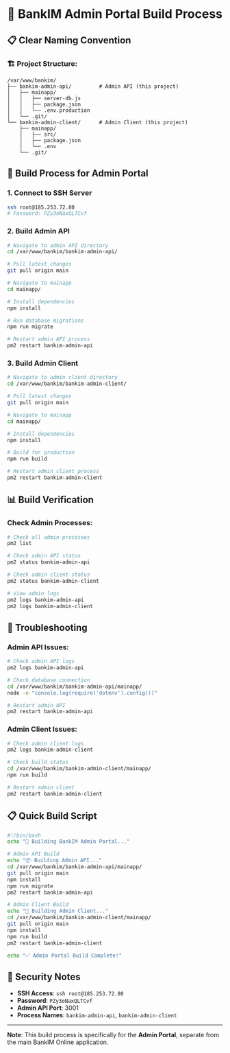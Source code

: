 # 🚀 **BankIM Admin Portal Build Process**

## 📋 **Clear Naming Convention**

### **🏗️ Project Structure:**
```
/var/www/bankim/
├── bankim-admin-api/         # Admin API (this project)
│   ├── mainapp/
│   │   ├── server-db.js
│   │   ├── package.json
│   │   └── .env.production
│   └── .git/
└── bankim-admin-client/      # Admin Client (this project)
    ├── mainapp/
    │   ├── src/
    │   ├── package.json
    │   └── .env
    └── .git/
```

## 🔧 **Build Process for Admin Portal**

### **1. Connect to SSH Server**
```bash
ssh root@185.253.72.80
# Password: PZy3oNaxQLTCvf
```

### **2. Build Admin API**
```bash
# Navigate to admin API directory
cd /var/www/bankim/bankim-admin-api/

# Pull latest changes
git pull origin main

# Navigate to mainapp
cd mainapp/

# Install dependencies
npm install

# Run database migrations
npm run migrate

# Restart admin API process
pm2 restart bankim-admin-api
```

### **3. Build Admin Client**
```bash
# Navigate to admin client directory
cd /var/www/bankim/bankim-admin-client/

# Pull latest changes
git pull origin main

# Navigate to mainapp
cd mainapp/

# Install dependencies
npm install

# Build for production
npm run build

# Restart admin client process
pm2 restart bankim-admin-client
```

## 📊 **Build Verification**

### **Check Admin Processes:**
```bash
# Check all admin processes
pm2 list

# Check admin API status
pm2 status bankim-admin-api

# Check admin client status
pm2 status bankim-admin-client

# View admin logs
pm2 logs bankim-admin-api
pm2 logs bankim-admin-client
```

## 🚨 **Troubleshooting**

### **Admin API Issues:**
```bash
# Check admin API logs
pm2 logs bankim-admin-api

# Check database connection
cd /var/www/bankim/bankim-admin-api/mainapp/
node -e "console.log(require('dotenv').config())"

# Restart admin API
pm2 restart bankim-admin-api
```

### **Admin Client Issues:**
```bash
# Check admin client logs
pm2 logs bankim-admin-client

# Check build status
cd /var/www/bankim/bankim-admin-client/mainapp/
npm run build

# Restart admin client
pm2 restart bankim-admin-client
```

## 📋 **Quick Build Script**

```bash
#!/bin/bash
echo "🚀 Building BankIM Admin Portal..."

# Admin API Build
echo "📦 Building Admin API..."
cd /var/www/bankim/bankim-admin-api/mainapp/
git pull origin main
npm install
npm run migrate
pm2 restart bankim-admin-api

# Admin Client Build
echo "🎨 Building Admin Client..."
cd /var/www/bankim/bankim-admin-client/mainapp/
git pull origin main
npm install
npm run build
pm2 restart bankim-admin-client

echo "✅ Admin Portal Build Complete!"
```

## 🔐 **Security Notes**

- **SSH Access**: `ssh root@185.253.72.80`
- **Password**: `PZy3oNaxQLTCvf`
- **Admin API Port**: 3001
- **Process Names**: `bankim-admin-api`, `bankim-admin-client`

---

**Note**: This build process is specifically for the **Admin Portal**, separate from the main BankIM Online application. 